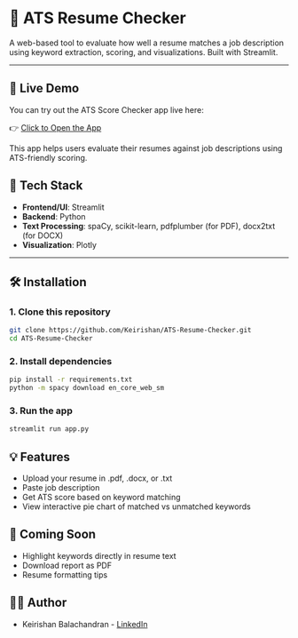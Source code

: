 # 📝 ATS Resume Checker

A web-based tool to evaluate how well a resume matches a job description using keyword extraction, scoring, and visualizations. Built with Streamlit.

---

## 🔗 Live Demo

You can try out the ATS Score Checker app live here:

👉 [Click to Open the App](https://ats-resume-checker-ugika56gnb6xbswkw6u8dm.streamlit.app/)

This app helps users evaluate their resumes against job descriptions using ATS-friendly scoring.


## 🚀 Tech Stack

- **Frontend/UI**: Streamlit  
- **Backend**: Python  
- **Text Processing**: spaCy, scikit-learn, pdfplumber (for PDF), docx2txt (for DOCX)  
- **Visualization**: Plotly

---

## 🛠️ Installation

### 1. Clone this repository
```bash
git clone https://github.com/Keirishan/ATS-Resume-Checker.git
cd ATS-Resume-Checker
```

### 2. Install dependencies
``` bash
pip install -r requirements.txt
python -m spacy download en_core_web_sm
```

### 3. Run the app
``` bash
streamlit run app.py
```

## 💡 Features
- Upload your resume in .pdf, .docx, or .txt
- Paste job description
- Get ATS score based on keyword matching
- View interactive pie chart of matched vs unmatched keywords

## 📌 Coming Soon
- Highlight keywords directly in resume text
- Download report as PDF
- Resume formatting tips

## 👨‍💻 Author
- Keirishan Balachandran - [LinkedIn](https://www.linkedin.com/in/balachandran-keirishan-6a5a66197/)
